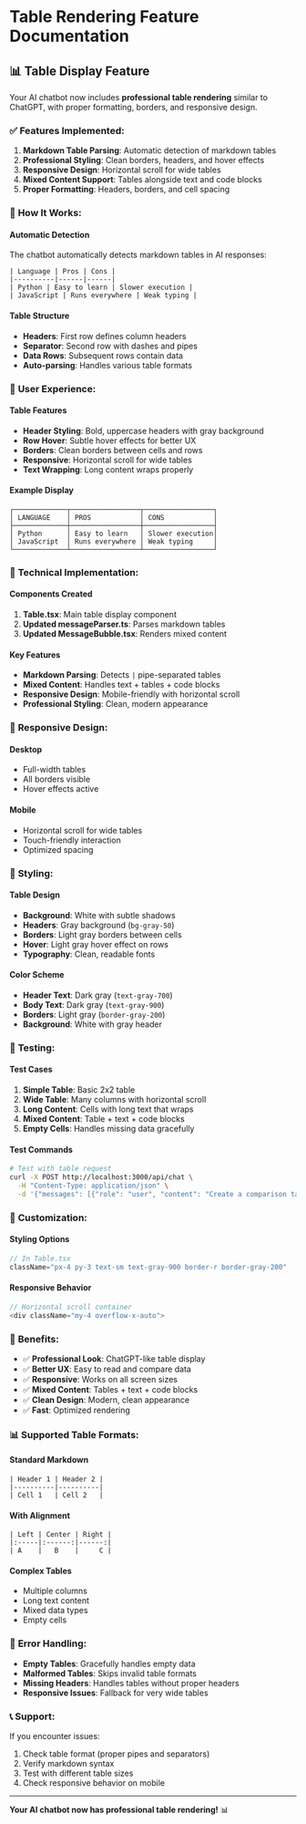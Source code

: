 # Table Rendering Feature Documentation

## 📊 **Table Display Feature**

Your AI chatbot now includes **professional table rendering** similar to ChatGPT, with proper formatting, borders, and responsive design.

### ✅ **Features Implemented:**

1. **Markdown Table Parsing**: Automatic detection of markdown tables
2. **Professional Styling**: Clean borders, headers, and hover effects
3. **Responsive Design**: Horizontal scroll for wide tables
4. **Mixed Content Support**: Tables alongside text and code blocks
5. **Proper Formatting**: Headers, borders, and cell spacing

### 🔧 **How It Works:**

#### **Automatic Detection**
The chatbot automatically detects markdown tables in AI responses:

```
| Language | Pros | Cons |
|----------|------|------|
| Python | Easy to learn | Slower execution |
| JavaScript | Runs everywhere | Weak typing |
```

#### **Table Structure**
- **Headers**: First row defines column headers
- **Separator**: Second row with dashes and pipes
- **Data Rows**: Subsequent rows contain data
- **Auto-parsing**: Handles various table formats

### 🎯 **User Experience:**

#### **Table Features**
- **Header Styling**: Bold, uppercase headers with gray background
- **Row Hover**: Subtle hover effects for better UX
- **Borders**: Clean borders between cells and rows
- **Responsive**: Horizontal scroll for wide tables
- **Text Wrapping**: Long content wraps properly

#### **Example Display**
```
┌─────────────┬─────────────────┬─────────────────┐
│ LANGUAGE    │ PROS            │ CONS            │
├─────────────┼─────────────────┼─────────────────┤
│ Python      │ Easy to learn   │ Slower execution│
│ JavaScript  │ Runs everywhere │ Weak typing     │
└─────────────┴─────────────────┴─────────────────┘
```

### 🚀 **Technical Implementation:**

#### **Components Created**
1. **Table.tsx**: Main table display component
2. **Updated messageParser.ts**: Parses markdown tables
3. **Updated MessageBubble.tsx**: Renders mixed content

#### **Key Features**
- **Markdown Parsing**: Detects `|` pipe-separated tables
- **Mixed Content**: Handles text + tables + code blocks
- **Responsive Design**: Mobile-friendly with horizontal scroll
- **Professional Styling**: Clean, modern appearance

### 📱 **Responsive Design:**

#### **Desktop**
- Full-width tables
- All borders visible
- Hover effects active

#### **Mobile**
- Horizontal scroll for wide tables
- Touch-friendly interaction
- Optimized spacing

### 🎨 **Styling:**

#### **Table Design**
- **Background**: White with subtle shadows
- **Headers**: Gray background (`bg-gray-50`)
- **Borders**: Light gray borders between cells
- **Hover**: Light gray hover effect on rows
- **Typography**: Clean, readable fonts

#### **Color Scheme**
- **Header Text**: Dark gray (`text-gray-700`)
- **Body Text**: Dark gray (`text-gray-900`)
- **Borders**: Light gray (`border-gray-200`)
- **Background**: White with gray header

### 🧪 **Testing:**

#### **Test Cases**
1. **Simple Table**: Basic 2x2 table
2. **Wide Table**: Many columns with horizontal scroll
3. **Long Content**: Cells with long text that wraps
4. **Mixed Content**: Table + text + code blocks
5. **Empty Cells**: Handles missing data gracefully

#### **Test Commands**
```bash
# Test with table request
curl -X POST http://localhost:3000/api/chat \
  -H "Content-Type: application/json" \
  -d '{"messages": [{"role": "user", "content": "Create a comparison table"}]}'
```

### 🔧 **Customization:**

#### **Styling Options**
```typescript
// In Table.tsx
className="px-4 py-3 text-sm text-gray-900 border-r border-gray-200"
```

#### **Responsive Behavior**
```typescript
// Horizontal scroll container
<div className="my-4 overflow-x-auto">
```

### 🎉 **Benefits:**

- ✅ **Professional Look**: ChatGPT-like table display
- ✅ **Better UX**: Easy to read and compare data
- ✅ **Responsive**: Works on all screen sizes
- ✅ **Mixed Content**: Tables + text + code blocks
- ✅ **Clean Design**: Modern, clean appearance
- ✅ **Fast**: Optimized rendering

### 📊 **Supported Table Formats:**

#### **Standard Markdown**
```
| Header 1 | Header 2 |
|----------|----------|
| Cell 1   | Cell 2   |
```

#### **With Alignment**
```
| Left | Center | Right |
|:-----|:------:|------:|
| A    |   B    |     C |
```

#### **Complex Tables**
- Multiple columns
- Long text content
- Mixed data types
- Empty cells

### 🚨 **Error Handling:**

- **Empty Tables**: Gracefully handles empty data
- **Malformed Tables**: Skips invalid table formats
- **Missing Headers**: Handles tables without proper headers
- **Responsive Issues**: Fallback for very wide tables

### 📞 **Support:**

If you encounter issues:
1. Check table format (proper pipes and separators)
2. Verify markdown syntax
3. Test with different table sizes
4. Check responsive behavior on mobile

---

**Your AI chatbot now has professional table rendering!** 📊
